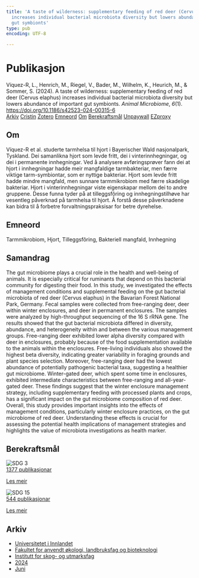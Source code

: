 ```yaml
---
title: 'A taste of wilderness: supplementary feeding of red deer (Cervus elaphus)
  increases individual bacterial microbiota diversity but lowers abundance of important
  gut symbionts'
type: pub
encoding: UTF-8

---
```

<h1>Publikasjon</h1>
<article id="csl-bib-container-DPMLFVP4" class="csl-bib-container">
  <div class="csl-bib-body"> <div class="csl-entry">Víquez-R, L., Henrich, M., Riegel, V., Bader, M., Wilhelm, K., Heurich, M., &#38; Sommer, S. (2024). A taste of wilderness: supplementary feeding of red deer (Cervus elaphus) increases individual bacterial microbiota diversity but lowers abundance of important gut symbionts. <i>Animal Microbiome</i>, <i>6</i>(1). <a href="https://doi.org/10.1186/s42523-024-00315-6">https://doi.org/10.1186/s42523-024-00315-6</a></div> </div>
  <div class="csl-bib-buttons">
    <a href="#taxonomy-article-DPMLFVP4" alt="archive" class="csl-bib-button">Arkiv</a>
    <a href="https://app.cristin.no/results/show.jsf?id=2273526" alt="Cristin" class="csl-bib-button">Cristin</a>
    <a href="http://zotero.org/groups/5881554/items/DPMLFVP4" alt="Zotero" class="csl-bib-button">Zotero</a>
    <a href="#keywords-article-DPMLFVP4" alt="keywords" class="csl-bib-button">Emneord</a>
    <a href="#about-article-DPMLFVP4" alt="about_pub" class="csl-bib-button">Om</a>
    <a href="#sdg-article-DPMLFVP4" alt="sdg" class="csl-bib-button">Berekraftsmål</a>
    <a href="https://animalmicrobiome.biomedcentral.com/counter/pdf/10.1186/s42523-024-00315-6" alt="Unpaywall" class="csl-bib-button">Unpaywall</a>
    <a href="https://animalmicrobiome.biomedcentral.com/counter/pdf/10.1186/s42523-024-00315-6" alt="EZproxy" class="csl-bib-button">EZproxy</a>
  </div>
  <div id="csl-bib-meta-container-DPMLFVP4"></div>
</article>
<div id="csl-bib-meta-DPMLFVP4" class="csl-bib-meta">
  <article id="about-article-DPMLFVP4" class="about_pub-article">
    <h1>Om</h1>
    Víquez-R et al. studerte tarmhelsa til hjort i Bayerischer Wald nasjonalpark, Tyskland. Dei samanlikna hjort som levde fritt, dei i vinterinnhegningar, og dei i permanente innhegningar. Ved å analysere avføringsprøver fann dei at hjort i innhegningar hadde meir mangfaldige tarmbakteriar, men færre viktige tarm-symbiontar, som er nyttige bakteriar. Hjort som levde fritt hadde mindre mangfald, men sunnare tarmmikrobiom med færre skadelige bakteriar. Hjort i vinterinnhegningar viste eigenskapar mellom dei to andre gruppene. Desse funna tyder på at tilleggsfôring og innhegningstilhøve har vesentleg påverknad på tarmhelsa til hjort. Å forstå desse påverknadene kan bidra til å forbetre forvaltningspraksisar for betre dyrehelse.
  </article>
  <article id="keywords-article-DPMLFVP4" class="keywords-article">
    <h1>Emneord</h1>
    Tarmmikrobiom, Hjort, Tilleggsfôring, Bakteriell mangfald, Innhegning
  </article>
  <article id="abstract-article-DPMLFVP4" class="abstract-article">
    <h1>Samandrag</h1>
    The gut microbiome plays a crucial role in the health and well-being of animals. It is especially critical for ruminants that depend on this bacterial community for digesting their food. In this study, we investigated the effects of management conditions and supplemental feeding on the gut bacterial microbiota of red deer (Cervus elaphus) in the Bavarian Forest National Park, Germany. Fecal samples were collected from free-ranging deer, deer within winter enclosures, and deer in permanent enclosures. The samples were analyzed by high-throughput sequencing of the 16 S rRNA gene. The results showed that the gut bacterial microbiota differed in diversity, abundance, and heterogeneity within and between the various management groups. Free-ranging deer exhibited lower alpha diversity compared with deer in enclosures, probably because of the food supplementation available to the animals within the enclosures. Free-living individuals also showed the highest beta diversity, indicating greater variability in foraging grounds and plant species selection. Moreover, free-ranging deer had the lowest abundance of potentially pathogenic bacterial taxa, suggesting a healthier gut microbiome. Winter-gated deer, which spent some time in enclosures, exhibited intermediate characteristics between free-ranging and all-year-gated deer. These findings suggest that the winter enclosure management strategy, including supplementary feeding with processed plants and crops, has a significant impact on the gut microbiome composition of red deer. Overall, this study provides important insights into the effects of management conditions, particularly winter enclosure practices, on the gut microbiome of red deer. Understanding these effects is crucial for assessing the potential health implications of management strategies and highlights the value of microbiota investigations as health marker.
  </article>
  <article id="sdg-article-DPMLFVP4" class="sdg-article">
    <h1>Berekraftsmål</h1>
    <div class="sdg-container"><div id="sdg3" class="sdg">
        <img src="{{< params subfolder >}}images/sdg/sdg03_nn.png" class="image" alt="SDG 3">
        <div class="sdg-overlay">
          <a href="{{< params subfolder >}}nn/archive/?sdg=3#archive" class="sdg-publication-count"><span>1377</span> publikasjonar</a>
          <p><a href="https://fn.no/om-fn/fns-baerekraftsmaal/god-helse-og-livskvalitet?lang=nno-NO" class="sdg-read-more">Les meir</a></p>
        </div>
      </div> <div id="sdg15" class="sdg">
        <img src="{{< params subfolder >}}images/sdg/sdg15_nn.png" class="image" alt="SDG 15">
        <div class="sdg-overlay">
          <a href="{{< params subfolder >}}nn/archive/?sdg=15#archive" class="sdg-publication-count"><span>544</span> publikasjonar</a>
          <p><a href="https://fn.no/om-fn/fns-baerekraftsmaal/livet-paa-land?lang=nno-NO" class="sdg-read-more">Les meir</a></p>
        </div>
      </div></div>
  </article>
  <article id="taxonomy-article-DPMLFVP4" class="taxonomy-article">
    <h1>Arkiv</h1>
    <ul>
      <li><a href="{{< params subfolder >}}nn/archive/?key=3DCRN523">Universitetet i Innlandet</a></li>
      <li><a href="{{< params subfolder >}}nn/archive/?key=T77LXH6D">Fakultet for anvendt økologi, landbruksfag og bioteknologi</a></li>
      <li><a href="{{< params subfolder >}}nn/archive/?key=7TRARPE3">Institutt for skog- og utmarksfag</a></li>
      <li><a href="{{< params subfolder >}}nn/archive/?key=A4XX8HDP">2024</a></li>
      <li><a href="{{< params subfolder >}}nn/archive/?key=7J8SDQWC">Juni</a></li>
    </ul>
  </article>
</div>
